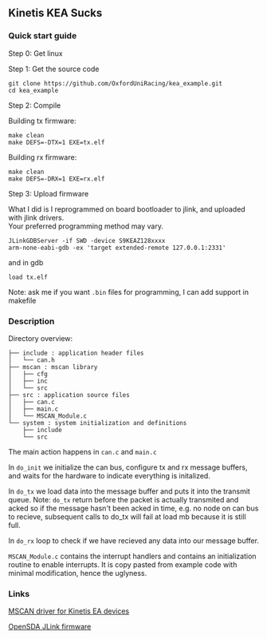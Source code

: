 ## Kinetis KEA Sucks

### Quick start guide

Step 0: Get linux

Step 1: Get the source code

```
git clone https://github.com/OxfordUniRacing/kea_example.git
cd kea_example
```

Step 2: Compile

Building tx firmware:
```
make clean
make DEFS=-DTX=1 EXE=tx.elf
```

Building rx firmware:
```
make clean
make DEFS=-DRX=1 EXE=rx.elf
```

Step 3: Upload firmware

What I did is I reprogrammed on board bootloader to jlink,
and uploaded with jlink drivers.  
Your preferred programming method may vary.

```
JLinkGDBServer -if SWD -device S9KEAZ128xxxx
arm-none-eabi-gdb -ex 'target extended-remote 127.0.0.1:2331'
```

and in gdb

```
load tx.elf
```

Note: ask me if you want `.bin` files for programming, I can add support in makefile

### Description


Directory overview:

```
├── include : application header files
│   └── can.h
├── mscan : mscan library
│   ├── cfg
│   ├── inc
│   └── src
├── src : application source files
│   ├── can.c
│   ├── main.c
│   └── MSCAN_Module.c
└── system : system initialization and definitions
    ├── include
    └── src
```

The main action happens in `can.c` and `main.c`

In `do_init` we initialize the can bus, configure tx and rx message buffers,
and waits for the hardware to indicate everything is initalized.

In `do_tx` we load data into the message buffer and puts it into the transmit
queue. Note: `do_tx` return before the packet is actually transmited and acked
so if the message hasn't been acked in time, e.g. no node on can bus to recieve,
subsequent calls to do_tx will fail at load mb because it is still full.

In `do_rx` loop to check if we have recieved any data into our message buffer.


`MSCAN_Module.c` contains the interrupt handlers and contains an initialization
routine to enable interrupts. It is copy pasted from example code with minimal
modification, hence the uglyness.


### Links

[MSCAN driver for Kinetis EA devices](https://www.nxp.com/webapp/sps/download/license.jsp?colCode=MSCAN_KEA_DEVD&Parent_nodeId=1389306867337700597964&Parent_pageType=product)

[OpenSDA JLink firmware](https://www.segger.com/products/debug-probes/j-link/models/other-j-links/opensda-sda-v2/)
